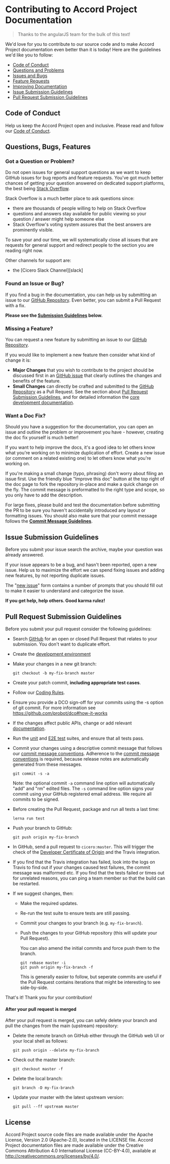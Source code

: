 # Contributing to Accord Project Documentation

> Thanks to the angularJS team for the bulk of this text!

We'd love for you to contribute to our source code and to make Accord Project documentation even better than it is today! Here are the guidelines we'd like you to follow:

* [Code of Conduct](#coc)
* [Questions and Problems](#question)
* [Issues and Bugs](#issue)
* [Feature Requests](#feature)
* [Improving Documentation](#docs)
* [Issue Submission Guidelines](#submit)
* [Pull Request Submission Guidelines](#submit-pr)

## <a name="coc"></a> Code of Conduct

Help us keep the Accord Project open and inclusive. Please read and follow our [Code of Conduct][coc].

## <a name="requests"></a> Questions, Bugs, Features

### <a name="question"></a> Got a Question or Problem?

Do not open issues for general support questions as we want to keep GitHub issues for bug reports
and feature requests. You've got much better chances of getting your question answered on dedicated
support platforms, the best being [Stack Overflow][stackoverflow].

Stack Overflow is a much better place to ask questions since:

- there are thousands of people willing to help on Stack Overflow
- questions and answers stay available for public viewing so your question / answer might help
  someone else
- Stack Overflow's voting system assures that the best answers are prominently visible.

To save your and our time, we will systematically close all issues that are requests for general
support and redirect people to the section you are reading right now.

Other channels for support are:
- the [Cicero Slack Channel][slack]

### <a name="issue"></a> Found an Issue or Bug?

If you find a bug in the documentation, you can help us by submitting an issue to our
[GitHub Repository][github]. Even better, you can submit a Pull Request with a fix.

**Please see the [Submission Guidelines](#submit) below.**

### <a name="feature"></a> Missing a Feature?

You can request a new feature by submitting an issue to our [GitHub Repository][github-issues].

If you would like to implement a new feature then consider what kind of change it is:

* **Major Changes** that you wish to contribute to the project should be discussed first in an
  [GitHub issue][github-issues] that clearly outlines the changes and benefits of the feature.
* **Small Changes** can directly be crafted and submitted to the [GitHub Repository][github]
  as a Pull Request. See the section about [Pull Request Submission Guidelines](#submit-pr), and
  for detailed information the [core development documentation][developers].

### <a name="docs"></a> Want a Doc Fix?

Should you have a suggestion for the documentation, you can open an issue and outline the problem
or improvement you have - however, creating the doc fix yourself is much better!

If you want to help improve the docs, it's a good idea to let others know what you're working on to
minimize duplication of effort. Create a new issue (or comment on a related existing one) to let
others know what you're working on.

If you're making a small change (typo, phrasing) don't worry about filing an issue first. Use the
friendly blue "Improve this doc" button at the top right of the doc page to fork the repository
in-place and make a quick change on the fly. The commit message is preformatted to the right type
and scope, so you only have to add the description.

For large fixes, please build and test the documentation before submitting the PR to be sure you
haven't accidentally introduced any layout or formatting issues. You should also make sure that your
commit message follows the **[Commit Message Guidelines][developers.commits]**.

## <a name="submit"></a> Issue Submission Guidelines
Before you submit your issue search the archive, maybe your question was already answered.

If your issue appears to be a bug, and hasn't been reported, open a new issue. Help us to maximize
the effort we can spend fixing issues and adding new features, by not reporting duplicate issues.

The "[new issue][github-new-issue]" form contains a number of prompts that you should fill out to
make it easier to understand and categorize the issue.

**If you get help, help others. Good karma rulez!**

## <a name="submit-pr"></a> Pull Request Submission Guidelines
Before you submit your pull request consider the following guidelines:

* Search [GitHub][pulls] for an open or closed Pull Request
  that relates to your submission. You don't want to duplicate effort.
* Create the [development environment][developers.setup]
* Make your changes in a new git branch:

    ```shell
    git checkout -b my-fix-branch master
    ```

* Create your patch commit, **including appropriate test cases**.
* Follow our [Coding Rules][developers.rules].
* Ensure you provide a DCO sign-off for your commits using the -s option of git commit. For more information see https://github.com/probot/dco#how-it-works
* If the changes affect public APIs, change or add relevant [documentation][developers.documentation].
* Run the [unit][developers.tests-unit] and [E2E test][developers.tests-e2e] suites, and ensure that all tests
  pass.
* Commit your changes using a descriptive commit message that follows our
  [commit message conventions][developers.commits]. Adherence to the
  [commit message conventions][developers.commits] is required, because release notes are
  automatically generated from these messages.

    ```shell
    git commit -s -a
    ```
  Note: the optional commit `-a` command line option will automatically "add" and "rm" edited files. The `-s` command line option signs your commit using your GitHub registered email address. We require all commits to be signed.

* Before creating the Pull Request, package and run all tests a last time:

    ```shell
    lerna run test
    ```

* Push your branch to GitHub:

    ```shell
    git push origin my-fix-branch
    ```

* In GitHub, send a pull request to `cicero:master`. This will trigger the check of the
[Developer Certificate of Origin](https://github.com/probot/dco#how-it-works) and the Travis integration.

* If you find that the Travis integration has failed, look into the logs on Travis to find out
if your changes caused test failures, the commit message was malformed etc. If you find that the
tests failed or times out for unrelated reasons, you can ping a team member so that the build can be
restarted.

* If we suggest changes, then:

  * Make the required updates.
  * Re-run the test suite to ensure tests are still passing.
  * Commit your changes to your branch (e.g. `my-fix-branch`).
  * Push the changes to your GitHub repository (this will update your Pull Request).

    You can also amend the initial commits and force push them to the branch.

    ```shell
    git rebase master -i
    git push origin my-fix-branch -f
    ```

    This is generally easier to follow, but seperate commits are useful if the Pull Request contains
    iterations that might be interesting to see side-by-side.

That's it! Thank you for your contribution!

#### After your pull request is merged

After your pull request is merged, you can safely delete your branch and pull the changes
from the main (upstream) repository:

* Delete the remote branch on GitHub either through the GitHub web UI or your local shell as follows:

    ```shell
    git push origin --delete my-fix-branch
    ```

* Check out the master branch:

    ```shell
    git checkout master -f
    ```

* Delete the local branch:

    ```shell
    git branch -D my-fix-branch
    ```

* Update your master with the latest upstream version:

    ```shell
    git pull --ff upstream master
    ```

[coc]: https://github.com/accordproject/docs/blob/master/Accord%20Project%20Code%20of%20Conduct.pdf
[dco]: https://developercertificate.org/
[developers]: https://github.com/accordproject/cicero/blob/master/DEVELOPERS.md
[developers.commits]: https://github.com/accordproject/cicero/blob/master/DEVELOPERS.md#commits
[developers.documentation]: https://github.com/accordproject/cicero/blob/master/DEVELOPERS.md#documentation
[developers.rules]: https://github.com/accordproject/cicero/blob/master/DEVELOPERS.md#rules
[developers.setup]: https://github.com/accordproject/cicero/blob/master/DEVELOPERS.md#setup
[developers.tests-e2e]: https://github.com/accordproject/cicero/blob/master/DEVELOPERS.md#e2e-tests
[developers.tests-unit]: https://github.com/accordproject/cicero/blob/master/DEVELOPERS.md#unit-tests
[github-issues]: https://github.com/accordproject/techdocs/issues
[github-new-issue]: https://github.com/accordproject/techdocs/issues/new
[github]: https://github.com/accordproject/techdocs
[stackoverflow]: http://stackoverflow.com/questions/tagged/cicero
[pulls]: https://github.com/accordproject/cicero/pulls

## License <a name="license"></a>
Accord Project source code files are made available under the Apache License, Version 2.0 (Apache-2.0), located in the LICENSE file. Accord Project documentation files are made available under the Creative Commons Attribution 4.0 International License (CC-BY-4.0), available at http://creativecommons.org/licenses/by/4.0/.
